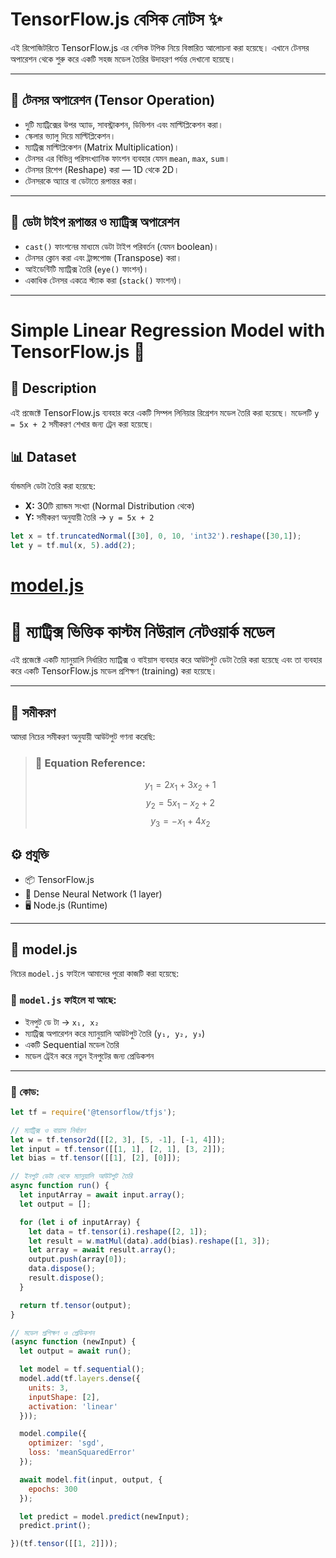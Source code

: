 # TensorFlow.js বেসিক নোটস ✨

এই রিপোজিটরিতে TensorFlow.js এর বেসিক টপিক নিয়ে বিস্তারিত আলোচনা করা হয়েছে। এখানে টেনসর অপারেশন থেকে শুরু করে একটি সহজ মডেল তৈরির উদাহরণ পর্যন্ত দেখানো হয়েছে।

---

## 📌 **টেনসর অপারেশন (Tensor Operation)**

- দুটি ম্যাট্রিক্সের উপর অ্যাড, সাবস্ট্রাকশন, ডিভিশন এবং মাল্টিপ্লিকেশন করা।
- স্কেলার ভ্যালু দিয়ে মাল্টিপ্লিকেশন।
- ম্যাট্রিক্স মাল্টিপ্লিকেশন (Matrix Multiplication)।
- টেনসর এর বিভিন্ন পরিসংখ্যানিক ফাংশন ব্যবহার যেমন `mean`, `max`, `sum`।
- টেনসর রিশেপ (Reshape) করা — 1D থেকে 2D।
- টেনসরকে অ্যারে বা ডেটাতে রূপান্তর করা।

---

## 🔄 **ডেটা টাইপ রূপান্তর ও ম্যাট্রিক্স অপারেশন**

- `cast()` ফাংশনের মাধ্যমে ডেটা টাইপ পরিবর্তন (যেমন boolean)।
- টেনসর ক্লোন করা এবং ট্রান্সপোজ (Transpose) করা।
- আইডেন্টিটি ম্যাট্রিক্স তৈরি (`eye()` ফাংশন)।
- একাধিক টেনসর একত্রে স্ট্যাক করা (`stack()` ফাংশন)।

---

# Simple Linear Regression Model with TensorFlow.js 🎯

## 📜 Description

এই প্রজেক্টে TensorFlow.js ব্যবহার করে একটি সিম্পল লিনিয়ার রিগ্রেশন মডেল তৈরি করা হয়েছে। মডেলটি `y = 5x + 2` সমীকরণ শেখার জন্য ট্রেন করা হয়েছে।

## 📊 Dataset

র্যান্ডমলি ডেটা তৈরি করা হয়েছে:

- **X:** 30টি র‍্যান্ডম সংখ্যা (Normal Distribution থেকে)  
- **Y:** সমীকরণ অনুযায়ী তৈরি → `y = 5x + 2`

```javascript
let x = tf.truncatedNormal([30], 0, 10, 'int32').reshape([30,1]);
let y = tf.mul(x, 5).add(2);
```


# [model.js](https://github.com/yeasin4745/Tensorflow-js/blob/main/model.js)



# 📐 ম্যাট্রিক্স ভিত্তিক কাস্টম নিউরাল নেটওয়ার্ক মডেল

এই প্রজেক্টে একটি ম্যানুয়ালি নির্ধারিত ম্যাট্রিক্স ও বাইয়াস ব্যবহার করে আউটপুট ডেটা তৈরি করা হয়েছে এবং তা ব্যবহার করে একটি TensorFlow.js মডেল প্রশিক্ষণ (training) করা হয়েছে।

---

## 🎯 সমীকরণ

আমরা নিচের সমীকরণ অনুযায়ী আউটপুট গণনা করেছি:
> ### 🧠 Equation Reference:
> $$
> y_1 = 2x_1 + 3x_2 + 1
> $$
> $$
> y_2 = 5x_1 - x_2 + 2
> $$
> $$
> y_3 = -x_1 + 4x_2
> $$
## ⚙️ প্রযুক্তি

- 📦 TensorFlow.js
- 🧠 Dense Neural Network (1 layer)
- 🖥️ Node.js (Runtime)

---

## 📄 model.js

নিচের `model.js` ফাইলে আমাদের পুরো কাজটি করা হয়েছে:

### 📌 `model.js` ফাইলে যা আছে:

- ইনপুট ডে টা → `x₁, x₂`
- ম্যাট্রিক্স অপারেশন করে ম্যানুয়ালি আউটপুট তৈরি (`y₁, y₂, y₃`)
- একটি Sequential মডেল তৈরি
- মডেল ট্রেইন করে নতুন ইনপুটের জন্য প্রেডিকশন

---

### 🔢 কোড:

```js
let tf = require('@tensorflow/tfjs');

// ম্যাট্রিক্স ও বায়াস নির্ধারণ
let w = tf.tensor2d([[2, 3], [5, -1], [-1, 4]]);
let input = tf.tensor([[1, 1], [2, 1], [3, 2]]);
let bias = tf.tensor([[1], [2], [0]]);

// ইনপুট ডেটা থেকে ম্যানুয়ালি আউটপুট তৈরি
async function run() {
  let inputArray = await input.array();
  let output = [];

  for (let i of inputArray) {
    let data = tf.tensor(i).reshape([2, 1]);
    let result = w.matMul(data).add(bias).reshape([1, 3]);
    let array = await result.array();
    output.push(array[0]);
    data.dispose();
    result.dispose();
  }

  return tf.tensor(output);
}

// মডেল প্রশিক্ষণ ও প্রেডিকশন
(async function (newInput) {
  let output = await run();

  let model = tf.sequential();
  model.add(tf.layers.dense({
    units: 3,
    inputShape: [2],
    activation: 'linear'
  }));

  model.compile({
    optimizer: 'sgd',
    loss: 'meanSquaredError'
  });

  await model.fit(input, output, {
    epochs: 300
  });

  let predict = model.predict(newInput);
  predict.print();

})(tf.tensor([[1, 2]]));
